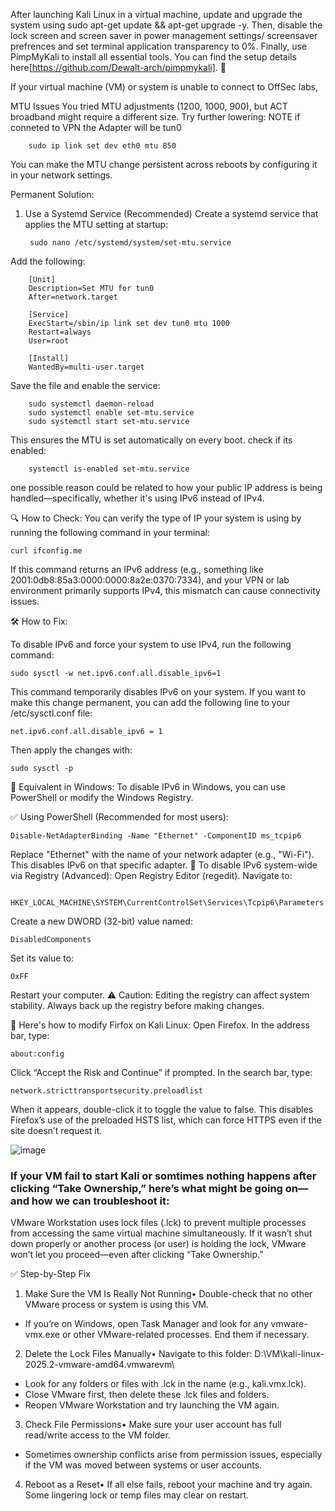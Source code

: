 After launching Kali Linux in a virtual machine, update and upgrade the system using sudo apt-get update && apt-get upgrade -y. Then, disable the lock screen and screen saver in power management settings/ screensaver prefrences and set terminal application transparency to 0%. Finally, use PimpMyKali to install all essential tools. You can find the setup details here[https://github.com/Dewalt-arch/pimpmykali]. 🚀


If your virtual machine (VM) or system is unable to connect to OffSec labs, 

MTU Issues You tried MTU adjustments (1200, 1000, 900), but ACT broadband might require a different size. Try further lowering: NOTE if conneted to VPN the Adapter will be tun0
        
        sudo ip link set dev eth0 mtu 850

You can make the MTU change persistent across reboots by configuring it in your network settings.

Permanent Solution:
1. Use a Systemd Service (Recommended)
Create a systemd service that applies the MTU setting at startup:

        sudo nano /etc/systemd/system/set-mtu.service
Add the following:


        [Unit]
        Description=Set MTU for tun0
        After=network.target

        [Service]
        ExecStart=/sbin/ip link set dev tun0 mtu 1000
        Restart=always
        User=root

        [Install]
        WantedBy=multi-user.target

Save the file and enable the service:

        sudo systemctl daemon-reload
        sudo systemctl enable set-mtu.service
        sudo systemctl start set-mtu.service
This ensures the MTU is set automatically on every boot.
check if its enabled:

        systemctl is-enabled set-mtu.service

one possible reason could be related to how your public IP address is being handled—specifically, whether it's using IPv6 instead of IPv4.

🔍 How to Check:
You can verify the type of IP your system is using by running the following command in your terminal:

    curl ifconfig.me
If this command returns an IPv6 address (e.g., something like 2001:0db8:85a3:0000:0000:8a2e:0370:7334), and your VPN or lab environment primarily supports IPv4, this mismatch can cause connectivity issues.

🛠️ How to Fix:

To disable IPv6 and force your system to use IPv4, run the following command:

    sudo sysctl -w net.ipv6.conf.all.disable_ipv6=1

This command temporarily disables IPv6 on your system. If you want to make this change permanent, you can add the following line to your /etc/sysctl.conf file:

    net.ipv6.conf.all.disable_ipv6 = 1

Then apply the changes with:

    sudo sysctl -p
    
🔄 Equivalent in Windows:
To disable IPv6 in Windows, you can use PowerShell or modify the Windows Registry.

✅ Using PowerShell (Recommended for most users):

    Disable-NetAdapterBinding -Name "Ethernet" -ComponentID ms_tcpip6

Replace "Ethernet" with the name of your network adapter (e.g., "Wi-Fi").
This disables IPv6 on that specific adapter.
🔧 To disable IPv6 system-wide via Registry (Advanced):
Open Registry Editor (regedit).
Navigate to:

      HKEY_LOCAL_MACHINE\SYSTEM\CurrentControlSet\Services\Tcpip6\Parameters
Create a new DWORD (32-bit) value named:

    DisabledComponents
Set its value to:

    0xFF
Restart your computer.
⚠️ Caution: Editing the registry can affect system stability. Always back up the registry before making changes.

🔧 Here's how to modify Firfox on Kali Linux:
Open Firefox.
In the address bar, type:

    about:config
Click “Accept the Risk and Continue” if prompted.
In the search bar, type:

    network.stricttransportsecurity.preloadlist
When it appears, double-click it to toggle the value to false.
This disables Firefox’s use of the preloaded HSTS list, which can force HTTPS even if the site doesn’t request it.

![image](https://github.com/user-attachments/assets/3f02962c-7df3-4dad-85d7-f8c8dc660098)

### If your VM fail to start Kali or somtimes nothing happens after clicking “Take Ownership,” here’s what might be going on—and how we can troubleshoot it:

VMware Workstation uses lock files (.lck) to prevent multiple processes from accessing the same virtual machine simultaneously. If it wasn’t shut down properly or another process (or user) is holding the lock, VMware won’t let you proceed—even after clicking “Take Ownership.”

✅ Step-by-Step Fix

1. Make Sure the VM Is Really Not Running• Double-check that no other VMware process or system is using this VM.
* If you’re on Windows, open Task Manager and look for any vmware-vmx.exe or other VMware-related processes. End them if necessary.

2. Delete the Lock Files Manually• Navigate to this folder:
D:\VM\kali-linux-2025.2-vmware-amd64.vmwarevm\
* Look for any folders or files with .lck in the name (e.g., kali.vmx.lck).
* Close VMware first, then delete these .lck files and folders.
* Reopen VMware Workstation and try launching the VM again.

3. Check File Permissions• Make sure your user account has full read/write access to the VM folder.
* Sometimes ownership conflicts arise from permission issues, especially if the VM was moved between systems or user accounts.

4. Reboot as a Reset• If all else fails, reboot your machine and try again. Some lingering lock or temp files may clear on restart.

